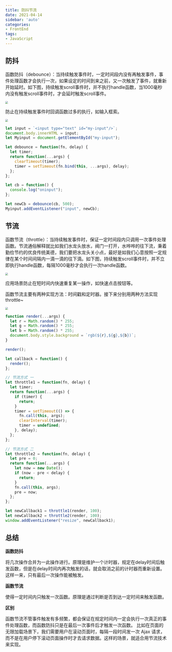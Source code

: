 ```yaml
---
title: 防抖节流
date: 2021-04-14
sidebar: 'auto'
categories:
- FrontEnd
tags:
- JavaScript
---
```






## 防抖

函数防抖（debounce）：当持续触发事件时，一定时间段内没有再触发事件，事件处理函数才会执行一次，如果设定的时间到来之前，又一次触发了事件，就重新开始延时。如下图，持续触发scroll事件时，并不执行handle函数，当1000毫秒内没有触发scroll事件时，才会延时触发scroll事件。

<img src="https://my-blog-leo.oss-cn-chengdu.aliyuncs.com/1022151-20180613144209623-862434090.jpg" style="zoom:50%;" />

防止在持续触发事件时回调函数过多的执行，如输入框索。

<img src="https://my-blog-leo.oss-cn-chengdu.aliyuncs.com/2021-04-14%2022.48.12.gif" style="zoom:50%;" />

```js
let input = `<input type="text" id="my-input"/>`;
document.body.innerHTML = input;
let Myinput = document.getElementById("my-input");

let debounce = function(fn, delay) {
  let timer;
  return function(...args) {
    clearTimeout(timer);
    timer = setTimeout(fn.bind(this, ...args), delay);
  };
};

let cb = function() {
  console.log("oninput");
};

let newCb = debounce(cb, 500);
Myinput.addEventListener("input", newCb);

```



## 节流

函数节流（throttle）：当持续触发事件时，保证一定时间段内只调用一次事件处理函数。节流通俗解释就比如我们水龙头放水，阀门一打开，水哗哗的往下流，秉着勤俭节约的优良传统美德，我们要把水龙头关小点，最好是如我们心意按照一定规律在某个时间间隔内一滴一滴的往下滴。如下图，持续触发scroll事件时，并不立即执行handle函数，每隔1000毫秒才会执行一次handle函数。

<img src="https://my-blog-leo.oss-cn-chengdu.aliyuncs.com/1022151-20180613144342847-660853255.jpg" style="zoom:50%;" />

应用场景防止在短时间内快速重复某一操作，如快速点击按钮等。

函数节流主要有两种实现方法：时间戳和定时器。接下来分别用两种方法实现throttle~

<img src="https://my-blog-leo.oss-cn-chengdu.aliyuncs.com/2021-04-14%2022.47.48.gif" style="zoom:50%;" />

```js
function render(...args) {
  let r = Math.random() * 255;
  let g = Math.random() * 255;
  let b = Math.random() * 255;
  document.body.style.background = `rgb(${r},${g},${b})`;
}

render();

let callback = function() {
  render();
};

// 节流方式 一
let throttle1 = function(fn, delay) {
  let timer;
  return function(...args) {
    if (timer) {
      return;
    }
    timer = setTimeout(() => {
      fn.call(this, args);
      clearInterval(timer);
      timer = undefined;
    }, delay);
  };
};

// 节流方式 二
let throttle2 = function(fn, delay) {
  let pre = 0;
  return function(...args) {
    let now = new Date();
    if (now - pre < delay) {
      return;
    }
    fn.call(this, args);
    pre = now;
  };
};

let newCallback1 = throttle1(render, 100);
let newCallback2 = throttle2(render, 100);
window.addEventListener("resize", newCallback1);
```



## 总结

**函数防抖**

将几次操作合并为一此操作进行。原理是维护一个计时器，规定在delay时间后触发函数，但是在delay时间内再次触发的话，就会取消之前的计时器而重新设置。这样一来，只有最后一次操作能被触发。

**函数节流**

使得一定时间内只触发一次函数。原理是通过判断是否到达一定时间来触发函数。

**区别**

 函数节流不管事件触发有多频繁，都会保证在规定时间内一定会执行一次真正的事件处理函数，而函数防抖只是在最后一次事件后才触发一次函数。 比如在页面的无限加载场景下，我们需要用户在滚动页面时，每隔一段时间发一次 Ajax 请求，而不是在用户停下滚动页面操作时才去请求数据。这样的场景，就适合用节流技术来实现。


